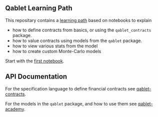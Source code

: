 ## Qablet Learning Path

This repositary contains a [learning path](https://github.com/qablet-academy/intro/tree/main/notebooks) based on notebooks to explain

- how to define contracts from basics, or using the `qablet_contracts` package.
- how to value contracts using models from the `qablet` package.
- how to view various stats from the model
- how to create custom Monte-Carlo models

Start with the [first notebook](https://github.com/qablet-academy/intro/blob/main/notebooks/1_1_fixed_bond.ipynb).




## API Documentation

For the specification language to define financial contracts see [qablet-contracts](https://qablet.github.io/qablet-contracts/).


For the models in the `qablet` package, and how to use them see [qablet-academy](https://qablet-academy.github.io/intro/).



